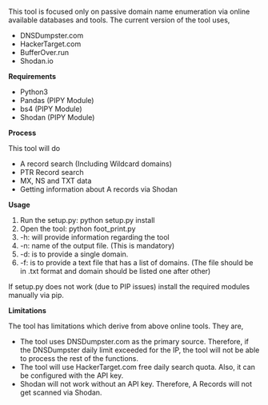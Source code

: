 This tool is focused only on passive domain name enumeration via online available databases and tools. The current version of the tool uses,
 - DNSDumpster.com 
 - HackerTarget.com
 - BufferOver.run
 - Shodan.io

**Requirements**

 - Python3
 - Pandas (PIPY Module)
 - bs4 (PIPY Module)
 - Shodan (PIPY Module)

**Process**

This tool will do 

 - A record search (Including Wildcard domains)
 - PTR Record search 
 - MX, NS and TXT data 
 - Getting information about A records via Shodan
 
 **Usage**

 1. Run the setup.py: python setup.py install 
 2. Open the tool: python foot_print.py
 3. -h: will provide information regarding the tool
 4. -n: name of the output file. (This is mandatory)
 5. -d: is to provide a single domain.
 6. -f: is to provide a text file that has a list of domains. (The file should be in .txt format and domain should be listed one after other)

If setup.py does not work (due to PIP issues) install the required modules manually via pip.

**Limitations**

The tool has limitations which derive from above online tools. They are,
 
 - The tool uses DNSDumpster.com as the primary source. Therefore, if the DNSDumpster daily limit exceeded for the IP, the tool will not be able to process the rest of the functions. 
 - The tool will use HackerTarget.com free daily search quota. Also, it can be configured with the API key.
 - Shodan will not work without an API key. Therefore, A Records will not get scanned via Shodan.




